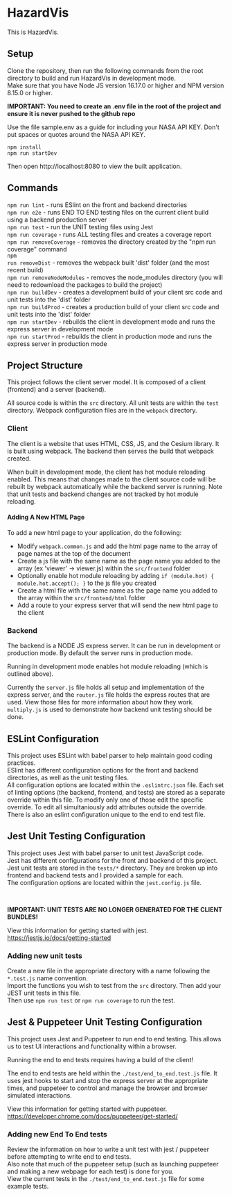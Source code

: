 # HazardVis

This is HazardVis.

## Setup

Clone the repository, then run the following commands from the root directory to build and run HazardVis in development mode. </br>
Make sure that you have Node JS version 16.17.0 or higher and NPM version 8.15.0 or higher. </br>

**IMPORTANT: You need to create an .env file in the root of the project and ensure it is never pushed to the github repo** </br>

Use the file sample.env as a guide for including your NASA API KEY. Don't put spaces or quotes around the NASA API KEY. </br>

```
npm install 
npm run startDev 
```

Then open http://localhost:8080 to view the built application. </br>

## Commands

<code>npm run lint</code> - runs ESlint on the front and backend directories </br>
<code>npm run e2e</code> - runs END TO END testing files on the current client build using a backend production server </br>
<code>npm run test</code> - run the UNIT testing files using Jest </br>
<code>npm run coverage</code> - runs ALL testing files and creates a coverage report </br>
<code>npm run removeCoverage</code> - removes the directory created by the "npm run coverage" command </br>
<code>npm run removeDist</code> - removes the webpack built 'dist' folder (and the most recent build) </br>
<code>npm run removeNodeModules</code> - removes the node_modules directory (you will need to redownload the packages to build the project) </br>
<code>npm run buildDev</code> - creates a development build of your client src code and unit tests into the 'dist' folder </br>
<code>npm run buildProd</code> - creates a production build of your client src code and unit tests into the 'dist' folder </br>
<code>npm run startDev</code> - rebuilds the client in development mode and runs the express server in development mode </br>
<code>npm run startProd</code> - rebuilds the client in production mode and runs the express server in production mode </br>

## Project Structure

This project follows the client server model. It is composed of a client (frontend) and a server (backend). </br>

All source code is within the `src` directory. All unit tests are within the `test` directory. Webpack configuration files are in the `webpack` directory. </br>

### Client

The client is a website that uses HTML, CSS, JS, and the Cesium library. It is built using webpack. The backend then serves the build that webpack created. </br>

When built in development mode, the client has hot module reloading enabled. This means that changes made to the client source code will be rebuilt by webpack automatically while the backend server is running. Note that unit tests and backend changes are not tracked by hot module reloading. </br>

#### Adding A New HTML Page

To add a new html page to your application, do the following:
 - Modify `webpack.common.js` and add the html page name to the array of page names at the top of the document
 - Create a js file with the same name as the page name you added to the array (ex 'viewer' -> viewer.js) within the `src/frontend` folder
 - Optionally enable hot module reloading by adding `if (module.hot) { module.hot.accept(); }` to the js file you created
 - Create a html file with the same name as the page name you added to the array within the `src/frontend/html` folder
 - Add a route to your express server that will send the new html page to the client

### Backend

The backend is a NODE JS express server. It can be run in development or production mode. By default the server runs in production mode. </br>

Running in development mode enables hot module reloading (which is outlined above). </br>

Currently the `server.js` file holds all setup and implementation of the express server, and the `router.js` file holds the express routes that are used. View those files for more information about how they work. `multiply.js` is used to demonstrate how backend unit testing should be done. </br> 

## ESLint Configuration

This project uses ESLint with babel parser to help maintain good coding practices. </br>
ESlint has different configuration options for the front and backend directories, as well as the unit testing files. </br>
All configuration options are located within the `.eslintrc.json` file. Each set of linting options (the backend, frontend, and tests) are stored as a separate override within this file. To modify only one of those edit the specific override. To edit all simultaniously add attributes outside the override.</br>
There is also an eslint configuration unique to the end to end test file. </br>

## Jest Unit Testing Configuration

This project uses Jest with babel parser to unit test JavaScript code. </br>
Jest has different configurations for the front and backend of this project. </br>
Jest unit tests are stored in the `tests/*` directory. They are broken up into frontend and backend tests and I provided a sample for each. </br>
The configuration options are located within the `jest.config.js` file. </br>

</br>

**IMPORTANT: UNIT TESTS ARE NO LONGER GENERATED FOR THE CLIENT BUNDLES!** </br>

View this information for getting started with jest. https://jestjs.io/docs/getting-started </br>

### Adding new unit tests

Create a new file in the appropriate directory with a name following the `*.test.js` name convention. </br>
Import the functions you wish to test from the `src` directory. Then add your JEST unit tests in this file. </br>
Then use `npm run test` or `npm run coverage` to run the test. </br>

## Jest & Puppeteer Unit Testing Configuration

This project uses Jest and Puppeteer to run end to end testing. This allows us to test UI interactions and functionality within a browser. </br>

Running the end to end tests requires having a build of the client! </br>

The end to end tests are held within the `./test/end_to_end.test.js` file. It uses jest hooks to start and stop the express server at the appropriate times, 
and puppeteer to control and manage the browser and browser simulated interactions. </br>

View this information for getting started with puppeteer. https://developer.chrome.com/docs/puppeteer/get-started/ </br>

### Adding new End To End tests

Review the information on how to write a unit test with jest / puppeteer before attempting to write end to end tests. </br>
Also note that much of the puppeteer setup (such as launching puppeteer and making a new webpage for each test) is done for you. </br>
View the current tests in the `./test/end_to_end.test.js` file for some example tests. </br>
